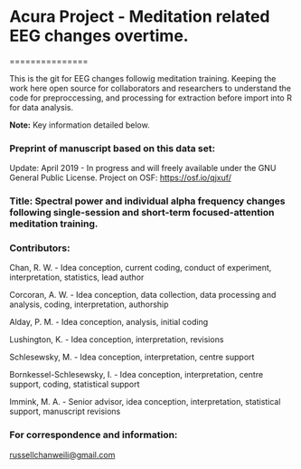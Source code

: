 # Acura Project - Meditation related EEG changes overtime.
===============

This is the git for EEG changes followig meditation training. Keeping the work here open source for collaborators and researchers to understand the code for preproccessing, and processing for extraction before import into R for data analysis.
   
**Note:** Key information detailed below.

### Preprint of manuscript based on this data set:
Update: April 2019 - In progress and will freely available under the GNU General Public License.
Project on OSF: https://osf.io/qjxuf/

### Title: Spectral power and individual alpha frequency changes following single-session and short-term focused-attention meditation training.

### Contributors:
Chan, R. W. - Idea conception, current coding, conduct of experiment, interpretation, statistics, lead author
<p>Corcoran, A. W. - Idea conception, data collection, data processing and analysis, coding, interpretation, authorship
<p>Alday, P. M. - Idea conception, analysis, initial coding</p>
<p>Lushington, K. - Idea conception, interpretation, revisions</p>
<p>Schlesewsky, M. - Idea conception, interpretation, centre support</p>
<p>Bornkessel-Schlesewsky, I. - Idea conception, interpretation, centre support, coding, statistical support</p>
<p>Immink, M. A. - Senior advisor, idea conception, interpretation, statistical support, manuscript revisions</p>

### For correspondence and information:    
russellchanweili@gmail.com
